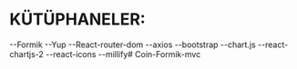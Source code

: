 # KÜTÜPHANELER:
--Formik
--Yup
--React-router-dom
--axios
--bootstrap
--chart.js
--react-chartjs-2
--react-icons
--millify# Coin-Formik-mvc
